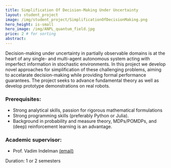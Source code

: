 ```yaml
---
title: Simplification Of Decision-Making Under Uncertainty
layout: student_project
image: /img/student_project/SimplificationOfDecisionMaking.png
hero_height: is-small
hero_image: /img/ANPL_quantum_field.jpg 
price: 2 # for sorting 
abstract: 
---
```


Decision-making under uncertainty in partially observable domains is at the heart of any single- and multi-agent autonomous system acting with imperfect information in stochastic environments. In this project we develop novel approaches for simplification of these challenging problems, aiming to accelarate decision-making while providing formal performance guarantees. The project seeks to advance fundamental theory as well as develop prototype demonstrations on real robots.

### Prerequisites:
- Strong analytical skills, passion for rigorous mathematical formulations
- Strong programming skills (preferably Python or Julia). 
- Background in probability and measure theory, MDPs/POMDPs, and (deep) reinforcement learning is an advantage.

### Academic supervisor:
- Prof. Vadim Indelman [(email)](mailto:vadim.indelman@technion.ac.il)

Duration: 1 or 2 semesters
